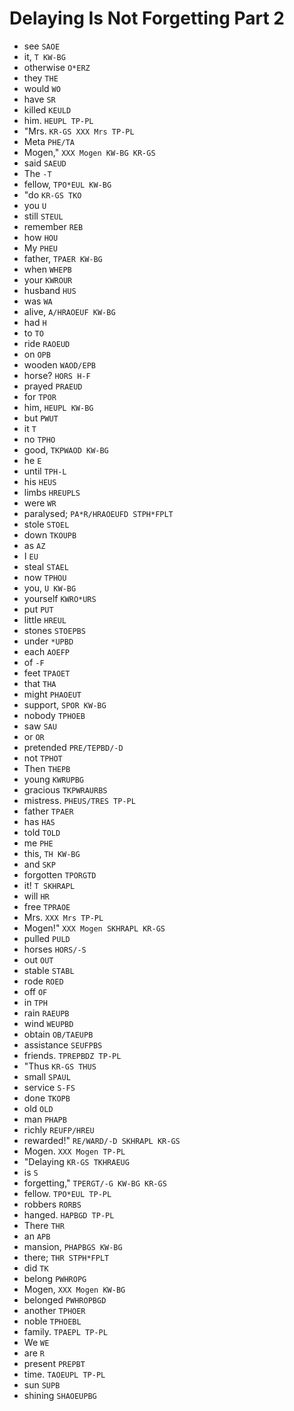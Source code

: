 # Delaying Is Not Forgetting Part 2

* see `SAOE`
* it, `T KW-BG`
* otherwise `O*ERZ`
* they `THE`
* would `WO`
* have `SR`
* killed `KEULD`
* him. `HEUPL TP-PL`
* "Mrs. `KR-GS XXX Mrs TP-PL`
* Meta `PHE/TA`
* Mogen," `XXX Mogen KW-BG KR-GS`
* said `SAEUD`
* The `-T`
* fellow, `TPO*EUL KW-BG`
* "do `KR-GS TKO`
* you `U`
* still `STEUL`
* remember `REB`
* how `HOU`
* My `PHEU`
* father, `TPAER KW-BG`
* when `WHEPB`
* your `KWROUR`
* husband `HUS`
* was `WA`
* alive, `A/HRAOEUF KW-BG`
* had `H`
* to `TO`
* ride `RAOEUD`
* on `OPB`
* wooden `WAOD/EPB`
* horse? `HORS H-F`
* prayed `PRAEUD`
* for `TPOR`
* him, `HEUPL KW-BG`
* but `PWUT`
* it `T`
* no `TPHO`
* good, `TKPWAOD KW-BG`
* he `E`
* until `TPH-L`
* his `HEUS`
* limbs `HREUPLS`
* were `WR`
* paralysed; `PA*R/HRAOEUFD STPH*FPLT`
* stole `STOEL`
* down `TKOUPB`
* as `AZ`
* I `EU`
* steal `STAEL`
* now `TPHOU`
* you, `U KW-BG`
* yourself `KWRO*URS`
* put `PUT`
* little `HREUL`
* stones `STOEPBS`
* under `*UPBD`
* each `AOEFP`
* of `-F`
* feet `TPAOET`
* that `THA`
* might `PHAOEUT`
* support, `SPOR KW-BG`
* nobody `TPHOEB`
* saw `SAU`
* or `OR`
* pretended `PRE/TEPBD/-D`
* not `TPHOT`
* Then `THEPB`
* young `KWRUPBG`
* gracious `TKPWRAURBS`
* mistress. `PHEUS/TRES TP-PL`
* father `TPAER`
* has `HAS`
* told `TOLD`
* me `PHE`
* this, `TH KW-BG`
* and `SKP`
* forgotten `TPORGTD`
* it! `T SKHRAPL`
* will `HR`
* free `TPRAOE`
* Mrs. `XXX Mrs TP-PL`
* Mogen!" `XXX Mogen SKHRAPL KR-GS`
* pulled `PULD`
* horses `HORS/-S`
* out `OUT`
* stable `STABL`
* rode `ROED`
* off `OF`
* in `TPH`
* rain `RAEUPB`
* wind `WEUPBD`
* obtain `OB/TAEUPB`
* assistance `SEUFPBS`
* friends. `TPREPBDZ TP-PL`
* "Thus `KR-GS THUS`
* small `SPAUL`
* service `S-FS`
* done `TKOPB`
* old `OLD`
* man `PHAPB`
* richly `REUFP/HREU`
* rewarded!" `RE/WARD/-D SKHRAPL KR-GS`
* Mogen. `XXX Mogen TP-PL`
* "Delaying `KR-GS TKHRAEUG`
* is `S`
* forgetting," `TPERGT/-G KW-BG KR-GS`
* fellow. `TPO*EUL TP-PL`
* robbers `RORBS`
* hanged. `HAPBGD TP-PL`
* There `THR`
* an `APB`
* mansion, `PHAPBGS KW-BG`
* there; `THR STPH*FPLT`
* did `TK`
* belong `PWHROPG`
* Mogen, `XXX Mogen KW-BG`
* belonged `PWHROPBGD`
* another `TPHOER`
* noble `TPHOEBL`
* family. `TPAEPL TP-PL`
* We `WE`
* are `R`
* present `PREPBT`
* time. `TAOEUPL TP-PL`
* sun `SUPB`
* shining `SHAOEUPBG`
